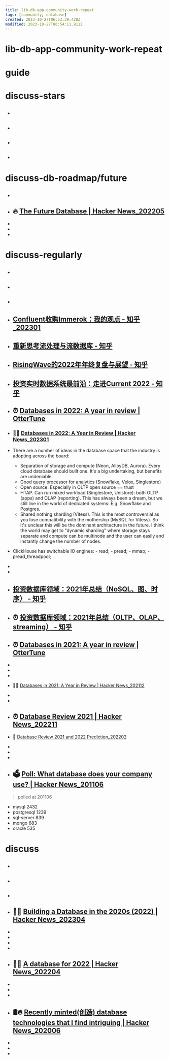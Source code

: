 ```yaml
---
title: lib-db-app-community-work-repeat
tags: [community, database]
created: 2023-10-27T06:53:39.428Z
modified: 2023-10-27T06:54:11.911Z
---
```


# lib-db-app-community-work-repeat

# guide

# discuss-stars
- ## 

- ## 

- ## 

- ## 
# discuss-db-roadmap/future
- ## 

- ## 🔥 [The Future Database | Hacker News_202205](https://news.ycombinator.com/item?id=31481175)
- 
- 
- 

# discuss-regularly
- ## 

- ## 

- ## 

- ## [Confluent收购Immerok：我的观点 - 知乎_202301](https://zhuanlan.zhihu.com/p/597220515)

- ## [重新思考流处理与流数据库 - 知乎](https://zhuanlan.zhihu.com/p/600701331)

- ## [RisingWave的2022年年终复盘与展望 - 知乎](https://zhuanlan.zhihu.com/p/593169897)

- ## [投资实时数据系统最前沿：走进Current 2022 - 知乎](https://zhuanlan.zhihu.com/p/574022136)

- ## ⏰ [Databases in 2022: A year in review | OtterTune](https://ottertune.com/blog/2022-databases-retrospective)

- ### 👥🔥 [Databases in 2022: A Year in Review | Hacker News_202301](https://news.ycombinator.com/item?id=34220524)
- There are a number of ideas in the database space that the industry is adopting across the board:
  - Separation of storage and compute (Neon, AlloyDB, Aurora). Every cloud database should built one. It's a big undertaking, but benefits are undeniable.
  - Good query processor for analytics (Snowflake, Velox, Singlestore)
  - Open source. Especially in OLTP open source == trust
  - HTAP. Can run mixed workload (Singlestore, Unistore): both OLTP (apps) and OLAP (reporting). This has always been a dream, but we still live in the world of dedicated systems: E.g. Snowflake and Postgres.
  - Shared nothing sharding (Vitess). This is the most controversial as you lose compatibility with the mothership (MySQL for Vitess). So it's unclear this will be the dominant architecture in the future. I think the world may get to "dynamic sharding" where storage stays separate and compute can be multinode and the user can easily and instantly change the number of nodes.

- ClickHouse has switchable IO engines: - read; - pread; - mmap; - pread_threadpool; 

- 
- 

- ## [投资数据库领域：2021年总结（NoSQL、图、时序） - 知乎](https://zhuanlan.zhihu.com/p/453556881)

- ## ⏰ [投资数据库领域：2021年总结（OLTP、OLAP、streaming） - 知乎](https://zhuanlan.zhihu.com/p/452628664)

- ## ⏰ [Databases in 2021: A year in review | OtterTune](https://ottertune.com/blog/2021-databases-retrospective)
- 
- 
- 

- 👥🔥 [Databases in 2021: A Year in Review | Hacker News_202112](https://news.ycombinator.com/item?id=29731885)
- 
- 

- ## ⏰ [Database Review 2021 | Hacker News_202211](https://news.ycombinator.com/item?id=33558509)
- 📝 [Database Review 2021 and 2022 Prediction_202202](https://www.bytebase.com/blog/database-review-2021/)

- 
- 
- 

- ## 🗳️ [Poll: What database does your company use? | Hacker News_201106](https://news.ycombinator.com/item?id=2684620)

> polled at 201106

- mysql      2432
- postgresql 1239
- sql-server 839
- mongo      683
- oracle     535
# discuss
- ## 

- ## 

- ## 

- ## 🎯🔥 [Building a Database in the 2020s (2022) | Hacker News_202304](https://news.ycombinator.com/item?id=35491682)
- 
- 
- 
- 

- ## 🎯🔥 [A database for 2022 | Hacker News_202204](https://news.ycombinator.com/item?id=30883015)
- 
- 
- 

- ## 🛢️🔥 [Recently minted(创造) database technologies that I find intriguing | Hacker News_202006](https://news.ycombinator.com/item?id=23531825)
- 
- 
- 
